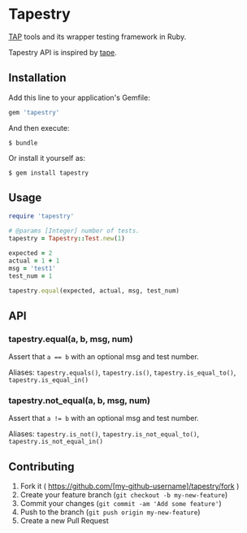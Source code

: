 # Tapestry

[TAP](http://testanything.org/) tools and its wrapper testing framework in Ruby.

Tapestry API is inspired by [tape](https://github.com/substack/tape).

## Installation

Add this line to your application's Gemfile:

```ruby
gem 'tapestry'
```

And then execute:

    $ bundle

Or install it yourself as:

    $ gem install tapestry

## Usage

```ruby
require 'tapestry'

# @params [Integer] number of tests.
tapestry = Tapestry::Test.new(1)

expected = 2
actual = 1 + 1
msg = 'test1'
test_num = 1

tapestry.equal(expected, actual, msg, test_num)
```

## API

### tapestry.equal(a, b, msg, num)

Assert that `a == b` with an optional msg and test number.

Aliases: `tapestry.equals()`, `tapestry.is()`, `tapestry.is_equal_to()`, `tapestry.is_equal_in()`

### tapestry.not_equal(a, b, msg, num)

Assert that `a != b` with an optional msg and test number.

Aliases: `tapestry.is_not()`, `tapestry.is_not_equal_to()`, `tapestry.is_not_equal_in()`

## Contributing

1. Fork it ( https://github.com/[my-github-username]/tapestry/fork )
2. Create your feature branch (`git checkout -b my-new-feature`)
3. Commit your changes (`git commit -am 'Add some feature'`)
4. Push to the branch (`git push origin my-new-feature`)
5. Create a new Pull Request
